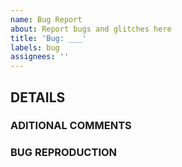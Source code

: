 ```yaml
---
name: Bug Report
about: Report bugs and glitches here
title: 'Bug: ___'
labels: bug
assignees: ''
---
```


## **DETAILS**  

### **ADITIONAL COMMENTS**
  <!---
  Give additional comments and details in this section
  -->
### **BUG REPRODUCTION**
  <!---
  Provide steps on how to reproduce the bug in this section.
  -->
  
